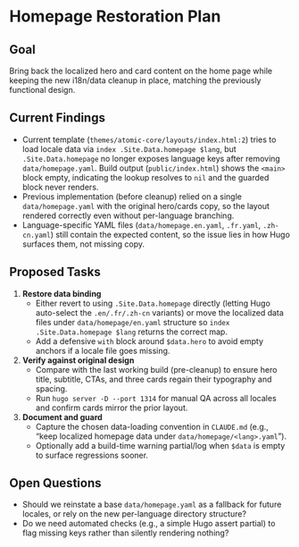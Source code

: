 # Homepage Restoration Plan

## Goal
Bring back the localized hero and card content on the home page while keeping the new i18n/data cleanup in place, matching the previously functional design.

## Current Findings
- Current template (`themes/atomic-core/layouts/index.html:2`) tries to load locale data via `index .Site.Data.homepage $lang`, but `.Site.Data.homepage` no longer exposes language keys after removing `data/homepage.yaml`. Build output (`public/index.html`) shows the `<main>` block empty, indicating the lookup resolves to `nil` and the guarded block never renders.
- Previous implementation (before cleanup) relied on a single `data/homepage.yaml` with the original hero/cards copy, so the layout rendered correctly even without per-language branching.
- Language-specific YAML files (`data/homepage.en.yaml`, `.fr.yaml`, `.zh-cn.yaml`) still contain the expected content, so the issue lies in how Hugo surfaces them, not missing copy.

## Proposed Tasks
1. **Restore data binding**
   - Either revert to using `.Site.Data.homepage` directly (letting Hugo auto-select the `.en/.fr/.zh-cn` variants) or move the localized data files under `data/homepage/en.yaml` structure so `index .Site.Data.homepage $lang` returns the correct map.
   - Add a defensive `with` block around `$data.hero` to avoid empty anchors if a locale file goes missing.
2. **Verify against original design**
   - Compare with the last working build (pre-cleanup) to ensure hero title, subtitle, CTAs, and three cards regain their typography and spacing.
   - Run `hugo server -D --port 1314` for manual QA across all locales and confirm cards mirror the prior layout.
3. **Document and guard**
   - Capture the chosen data-loading convention in `CLAUDE.md` (e.g., “keep localized homepage data under `data/homepage/<lang>.yaml`”).
   - Optionally add a build-time warning partial/log when `$data` is empty to surface regressions sooner.

## Open Questions
- Should we reinstate a base `data/homepage.yaml` as a fallback for future locales, or rely on the new per-language directory structure?
- Do we need automated checks (e.g., a simple Hugo assert partial) to flag missing keys rather than silently rendering nothing?

